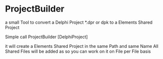# ProjectBuilder
a small Tool to convert a Delphi Project *.dpr or dpk to a Elements Shared Project

Simple call ProjectBuilder [DelphiProject]

it will create a Elements Shared Project in the same Path and same Name
All Shared Files will be added as <None> so you can work on it on File per File basis 
